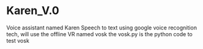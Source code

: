 # Karen_V.0
Voice assistant named Karen
Speech to text using google voice recognition tech, will use the offline VR named vosk
the vosk.py is the python code to test vosk
